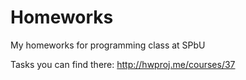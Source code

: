 <h1>Homeworks</h1>

My homeworks for programming class at SPbU  

Tasks you can find there: http://hwproj.me/courses/37
